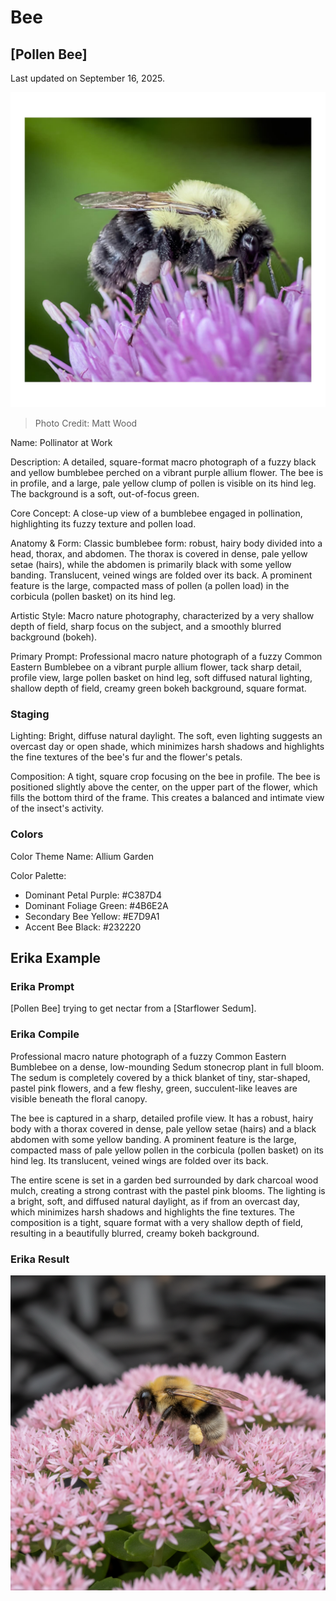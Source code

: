 # Bee

## [Pollen Bee]

Last updated on September 16, 2025.

[![Pollen Bee](/Assets/Raw/Bee.jpg)](https://www.instagram.com/p/DNODBwdtEcx)
> Photo Credit: Matt Wood

Name: Pollinator at Work

Description: A detailed, square-format macro photograph of a fuzzy black and yellow bumblebee perched on a vibrant purple allium flower. The bee is in profile, and a large, pale yellow clump of pollen is visible on its hind leg. The background is a soft, out-of-focus green.

Core Concept: A close-up view of a bumblebee engaged in pollination, highlighting its fuzzy texture and pollen load.

Anatomy & Form: Classic bumblebee form: robust, hairy body divided into a head, thorax, and abdomen. The thorax is covered in dense, pale yellow setae (hairs), while the abdomen is primarily black with some yellow banding. Translucent, veined wings are folded over its back. A prominent feature is the large, compacted mass of pollen (a pollen load) in the corbicula (pollen basket) on its hind leg.

Artistic Style: Macro nature photography, characterized by a very shallow depth of field, sharp focus on the subject, and a smoothly blurred background (bokeh).

Primary Prompt: Professional macro nature photograph of a fuzzy Common Eastern Bumblebee on a vibrant purple allium flower, tack sharp detail, profile view, large pollen basket on hind leg, soft diffused natural lighting, shallow depth of field, creamy green bokeh background, square format.

### Staging

Lighting: Bright, diffuse natural daylight. The soft, even lighting suggests an overcast day or open shade, which minimizes harsh shadows and highlights the fine textures of the bee's fur and the flower's petals.

Composition: A tight, square crop focusing on the bee in profile. The bee is positioned slightly above the center, on the upper part of the flower, which fills the bottom third of the frame. This creates a balanced and intimate view of the insect's activity.

### Colors

Color Theme Name: Allium Garden

Color Palette:

- Dominant Petal Purple: #C387D4
- Dominant Foliage Green: #4B6E2A
- Secondary Bee Yellow: #E7D9A1
- Accent Bee Black: #232220

## Erika Example

### Erika Prompt

[Pollen Bee] trying to get nectar from a [Starflower Sedum].

### Erika Compile

Professional macro nature photograph of a fuzzy Common Eastern Bumblebee on a dense, low-mounding Sedum stonecrop plant in full bloom. The sedum is completely covered by a thick blanket of tiny, star-shaped, pastel pink flowers, and a few fleshy, green, succulent-like leaves are visible beneath the floral canopy.

The bee is captured in a sharp, detailed profile view. It has a robust, hairy body with a thorax covered in dense, pale yellow setae (hairs) and a black abdomen with some yellow banding. A prominent feature is the large, compacted mass of pale yellow pollen in the corbicula (pollen basket) on its hind leg. Its translucent, veined wings are folded over its back.

The entire scene is set in a garden bed surrounded by dark charcoal wood mulch, creating a strong contrast with the pastel pink blooms. The lighting is a bright, soft, and diffused natural daylight, as if from an overcast day, which minimizes harsh shadows and highlights the fine textures. The composition is a tight, square format with a very shallow depth of field, resulting in a beautifully blurred, creamy bokeh background.

### Erika Result

[![Sedum Bee](/Assets/Generated/SedumBee.png)](/Assets/Generated/SedumBee.png)
